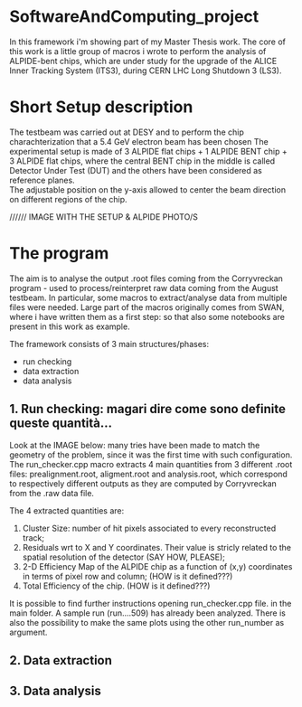 # SoftwareAndComputing_project

In this framework i'm showing part of my Master Thesis work. 
The core of this work is a little group of macros i wrote to perform the analysis of ALPIDE-bent chips, which are under study for the upgrade of the ALICE Inner Tracking System (ITS3), during CERN LHC Long Shutdown 3 (LS3). 


# Short Setup description

The testbeam was carried out at DESY and to perform the chip charachterization that a 5.4 GeV electron beam has been chosen
The experimental setup is made of 3 ALPIDE flat chips + 1 ALPIDE BENT chip + 3 ALPIDE flat chips, where the central BENT chip in the middle is called Detector Under Test (DUT) and the others have been considered as reference planes.  
The adjustable position on the y-axis allowed to center the beam direction on different regions of the chip. 


////// IMAGE WITH THE SETUP & ALPIDE PHOTO/S


# The program
The aim is to analyse the output .root files coming from the Corryvreckan program - used to process/reinterpret raw data coming from the August testbeam. In particular, some macros to extract/analyse data from multiple files were needed. 
Large part of the macros originally comes from SWAN, where i have written them as a first step: so that also some notebooks are present in this work as example. 

The framework consists of 3 main structures/phases:

- run checking
- data extraction
- data analysis 


## 1. Run checking: magari dire come sono definite queste quantità...
Look at the IMAGE below: many tries have been made to match the geometry of the problem, since it was the first time with such configuration. 
The run_checker.cpp macro extracts 4 main quantities from 3 different .root files: prealignment.root, aligment.root and analysis.root, which correspond to respectively different outputs as they are computed by Corryvreckan from the .raw data file. 

The 4 extracted quantities are: 
1. Cluster Size: number of hit pixels associated to every reconstructed track;
2. Residuals wrt to X and Y coordinates. Their value is stricly related to the spatial resolution of the detector (SAY HOW, PLEASE);
3. 2-D Efficiency Map of the ALPIDE chip as a function of (x,y) coordinates in terms of pixel row and column; (HOW is it defined???)
4. Total Efficiency of the chip. (HOW is it defined???)

It is possible to find further instructions opening run_checker.cpp file. in the main folder. A sample run (run....509) has already been analyzed. There is also the possibility to make the same plots using the other run_number as argument. 


## 2. Data extraction
## 3. Data analysis

